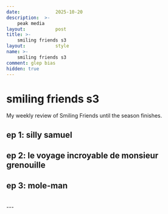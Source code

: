 ```yaml
---
date:             2025-10-20
description:  >-
    peak media
layout:           post
title: >-
    smiling friends s3
layout:           style
name: >-
    smiling friends s3
comment: glep bias
hidden: true
---
```


# smiling friends s3

My weekly review of Smiling Friends until the season finishes.

## ep 1: silly samuel

## ep 2: le voyage incroyable de monsieur grenouille

## ep 3: mole-man

<br/>
---







